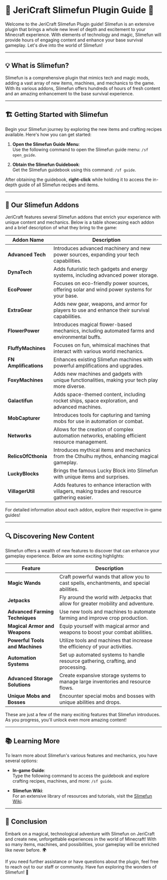 # 🧪 JeriCraft Slimefun Plugin Guide 🔮

Welcome to the JeriCraft Slimefun Plugin guide! Slimefun is an extensive plugin that brings a whole new level of depth
and excitement to your Minecraft experience. With elements of technology and magic, Slimefun will provide hours of
engaging content and enhance your base survival gameplay. Let's dive into the world of Slimefun!

---

## 💡 **What is Slimefun?**

Slimefun is a comprehensive plugin that mimics tech and magic mods, adding a vast array of new items, machines, and
mechanics to the game. With its various addons, Slimefun offers hundreds of hours of fresh content and an amazing
enhancement to the base survival experience.

---

## 🏗️ **Getting Started with Slimefun**

Begin your Slimefun journey by exploring the new items and crafting recipes available. Here's how you can get started:

1. **Open the Slimefun Guide Menu**:  
   Use the following command to open the Slimefun guide menu: `/sf open_guide`.

2. **Obtain the Slimefun Guidebook**:  
   Get the Slimefun guidebook using this command: `/sf guide`.

After obtaining the guidebook, **right-click** while holding it to access the in-depth guide of all Slimefun recipes and
items.

---

## 🔌 **Our Slimefun Addons**

JeriCraft features several Slimefun addons that enrich your experience with unique content and mechanics. Below is a
table showcasing each addon and a brief description of what they bring to the game:

| **Addon Name**        | **Description**                                                                                   |
|-----------------------|---------------------------------------------------------------------------------------------------|
| **Advanced Tech**     | Introduces advanced machinery and new power sources, expanding your tech capabilities.            |
| **DynaTech**          | Adds futuristic tech gadgets and energy systems, including advanced power storage.                |
| **EcoPower**          | Focuses on eco-friendly power sources, offering solar and wind power systems for your base.       |
| **ExtraGear**         | Adds new gear, weapons, and armor for players to use and enhance their survival capabilities.     |
| **FlowerPower**       | Introduces magical flower-based mechanics, including automated farms and environmental buffs.     |
| **FluffyMachines**    | Focuses on fun, whimsical machines that interact with various world mechanics.                    |
| **FN Amplifications** | Enhances existing Slimefun machines with powerful amplifications and upgrades.                    |
| **FoxyMachines**      | Adds new machines and gadgets with unique functionalities, making your tech play more diverse.    |
| **Galactifun**        | Adds space-themed content, including rocket ships, space exploration, and advanced machines.      |
| **MobCapturer**       | Introduces tools for capturing and taming mobs for use in automation or combat.                   |
| **Networks**          | Allows for the creation of complex automation networks, enabling efficient resource management.   |
| **RelicsOfCthonia**   | Introduces mythical items and mechanics from the Cthulhu mythos, enhancing magical gameplay.      |
| **LuckyBlocks**       | Brings the famous Lucky Block into Slimefun with unique items and surprises.                      |
| **VillagerUtil**      | Adds features to enhance interaction with villagers, making trades and resource gathering easier. |

For detailed information about each addon, explore their respective in-game guides!

---

## 🔍 **Discovering New Content**

Slimefun offers a wealth of new features to discover that can enhance your gameplay experience. Below are some exciting
highlights:

| **Feature**                     | **Description**                                                                          |
|---------------------------------|------------------------------------------------------------------------------------------|
| **Magic Wands**                 | Craft powerful wands that allow you to cast spells, enchantments, and special abilities. |
| **Jetpacks**                    | Fly around the world with Jetpacks that allow for greater mobility and adventure.        |
| **Advanced Farming Techniques** | Use new tools and machines to automate farming and improve crop production.              |
| **Magical Armor and Weapons**   | Equip yourself with magical armor and weapons to boost your combat abilities.            |
| **Powerful Tools and Machines** | Utilize tools and machines that increase the efficiency of your activities.              |
| **Automation Systems**          | Set up automated systems to handle resource gathering, crafting, and processing.         |
| **Advanced Storage Solutions**  | Create expansive storage systems to manage large inventories and resource flows.         |
| **Unique Mobs and Bosses**      | Encounter special mobs and bosses with unique abilities and drops.                       |

These are just a few of the many exciting features that Slimefun introduces. As you progress, you'll unlock even more
amazing content!

---

## 📚 **Learning More**

To learn more about Slimefun's various features and mechanics, you have several options:

- **In-game Guide**:  
  Type the following command to access the guidebook and explore crafting recipes, machines, and more: `/sf guide`.


- **Slimefun Wiki**:  
  For an extensive library of resources and tutorials, visit the [Slimefun Wiki](https://github.com/Slimefun/Slimefun4/wiki).

---

## 🌟 **Conclusion**

Embark on a magical, technological adventure with Slimefun on JeriCraft and create new, unforgettable experiences in the world of Minecraft! With so many items, machines, and possibilities, your gameplay will be enriched like never before. 🌍

If you need further assistance or have questions about the plugin, feel free to reach out to our staff or community. Have fun exploring the wonders of Slimefun! 🔮